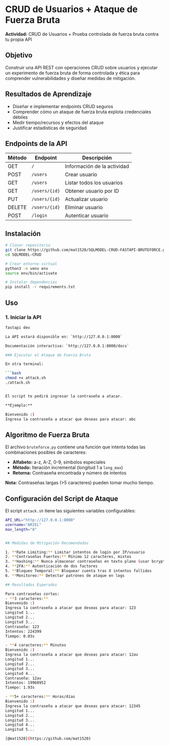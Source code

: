 # CRUD de Usuarios + Ataque de Fuerza Bruta

**Actividad:** CRUD de Usuarios + Prueba controlada de fuerza bruta contra tu propia API

## Objetivo

Construir una API REST con operaciones CRUD sobre usuarios y ejecutar un experimento de fuerza bruta de forma controlada y ética para comprender vulnerabilidades y diseñar medidas de mitigación.


## Resultados de Aprendizaje

- Diseñar e implementar endpoints CRUD seguros
- Comprender cómo un ataque de fuerza bruta explota credenciales débiles
- Medir tiempo/recursos y efectos del ataque
- Justificar estadísticas de seguridad



## Endpoints de la API

| Método | Endpoint | Descripción |
|--------|----------|-------------|
| GET | `/` | Información de la actividad |
| POST | `/users` | Crear usuario |
| GET | `/users` | Listar todos los usuarios |
| GET | `/users/{id}` | Obtener usuario por ID |
| PUT | `/users/{id}` | Actualizar usuario |
| DELETE | `/users/{id}` | Eliminar usuario |
| POST | `/login` | Autenticar usuario |

## Instalación

```bash
# Clonar repositorio
git clone https://github.com/mat1520/SQLMODEL-CRUD-FASTAPI-BRUTEFORCE.git
cd SQLMODEL-CRUD

# Crear entorno virtual
python3 -m venv env
source env/bin/activate

# Instalar dependencias
pip install -r requirements.txt
```

## Uso

### 1. Iniciar la API

```bash
fastapi dev

La API estará disponible en: `http://127.0.0.1:8000`

Documentación interactiva: `http://127.0.0.1:8000/docs`

### Ejecutar el Ataque de Fuerza Bruta

En otra terminal:

```bash
chmod +x attack.sh
./attack.sh


El script te pedirá ingresar la contraseña a atacar. 

**Ejemplo:**

Bienvenido :)
Ingresa la contraseña a atacar que deseas para atacar: abc


```

## Algoritmo de Fuerza Bruta

El archivo `bruteforce.py` contiene una función que intenta todas las combinaciones posibles de caracteres:

- **Alfabeto:** a-z, A-Z, 0-9, símbolos especiales
- **Método:** Iteración incremental (longitud 1 a `long_max`)
- **Retorna:** Contraseña encontrada y número de intentos

**Nota:** Contraseñas largas (>5 caracteres) pueden tomar mucho tiempo.

## Configuración del Script de Ataque

El script `attack.sh` tiene las siguientes variables configurables:

```bash
API_URL="http://127.0.0.1:8000"  
username="ARIEL"                 
max_length="8"                   


## Medidas de Mitigación Recomendadas

1. **Rate Limiting:** Limitar intentos de login por IP/usuario
2. **Contraseñas Fuertes:** Mínimo 12 caracteres, mixtos
3. **Hashing:** Nunca almacenar contraseñas en texto plano (usar bcrypt, argon2)
4. **2FA:** Autenticación de dos factores
5. **Bloqueo Temporal:** Bloquear cuenta tras X intentos fallidos
6. **Monitoreo:** Detectar patrones de ataque en logs

## Resultados Esperados

Para contraseñas cortas:
- **3 caracteres:** 
Bienvenido :)
Ingresa la contraseña a atacar que deseas para atacar: 123
Longitud 1...
Longitud 2...
Longitud 3...
Contraseña: 123
Intentos: 224399
Tiempo: 0.03s

- **4 caracteres:** Minutos
Bienvenido :)
Ingresa la contraseña a atacar que deseas para atacar: 12av
Longitud 1...
Longitud 2...
Longitud 3...
Longitud 4...
Contraseña: 12av
Intentos: 19968952
Tiempo: 1.93s

- **5+ caracteres:** Horas/días
Bienvenido :)
Ingresa la contraseña a atacar que deseas para atacar: 12345
Longitud 1...
Longitud 2...
Longitud 3...
Longitud 4...
Longitud 5...

[@mat1520](https://github.com/mat1520)